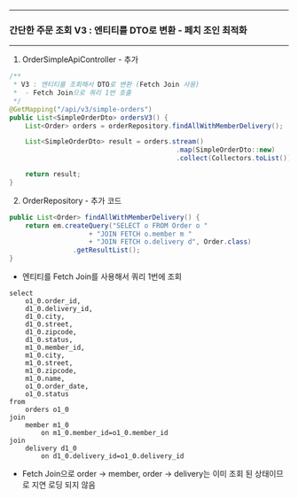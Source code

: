 -----
### 간단한 주문 조회 V3 : 엔티티를 DTO로 변환 - 페치 조인 최적화
-----
1. OrderSimpleApiController - 추가
```java
/**
 * V3 : 엔티티를 조회해서 DTO로 변환 (Fetch Join 사용)
 *  - Fetch Join으로 쿼리 1번 호출
 */
@GetMapping("/api/v3/simple-orders")
public List<SimpleOrderDto> ordersV3() {
    List<Order> orders = orderRepository.findAllWithMemberDelivery();

    List<SimpleOrderDto> result = orders.stream()
                                          .map(SimpleOrderDto::new)
                                          .collect(Collectors.toList());

    return result;
}
```

2. OrderRepository - 추가 코드
```java
public List<Order> findAllWithMemberDelivery() {
    return em.createQuery("SELECT o FROM Order o "
                    + "JOIN FETCH o.member m "
                    + "JOIN FETCH o.delivery d", Order.class)
                .getResultList();
}
```
  - 엔티티를 Fetch Join를 사용해서 쿼리 1번에 조회
```
select
    o1_0.order_id,
    d1_0.delivery_id,
    d1_0.city,
    d1_0.street,
    d1_0.zipcode,
    d1_0.status,
    m1_0.member_id,
    m1_0.city,
    m1_0.street,
    m1_0.zipcode,
    m1_0.name,
    o1_0.order_date,
    o1_0.status 
from
    orders o1_0 
join
    member m1_0 
        on m1_0.member_id=o1_0.member_id 
join
    delivery d1_0 
        on d1_0.delivery_id=o1_0.delivery_id
```

  - Fetch Join으로 order → member, order → delivery는 이미 조회 된 상태이므로 지연 로딩 되지 않음
